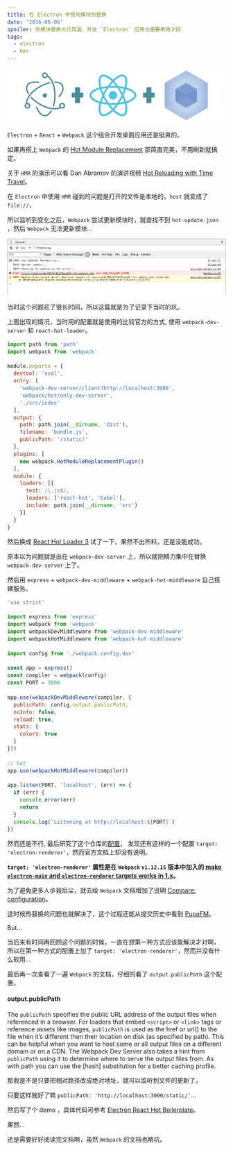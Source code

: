 ```yaml
---
title: 在 Electron 中使用模块热替换
date: '2016-06-06'
spoiler: 热模块替换大行其道，开发 `Electron` 应用也是要用用才好
tags:
  - electron
  - hmr
---
```


![](./erb.png)

`Electron` + `React` + `Webpack` 这个组合开发桌面应用还是挺爽的。

如果再搭上 `Webpack` 的 [Hot Module Replacement](http://webpack.github.io/docs/hot-module-replacement.html) 那简直完美，不用刷新就搞定。

关于 `HMR` 的演示可以看 Dan Abramov 的演讲视频 [Hot Reloading with Time Travel](https://www.youtube.com/watch?v=xsSnOQynTHs)。

在 `Electron` 中使用 `HMR` 碰到的问题是打开的文件是本地的，`host` 就变成了 `file://`，

所以监听到变化之后，`Webpack` 尝试更新模块时，就查找不到 `hot-update.json` ，然后 `Webpack` 无法更新模块...

![](./hmr-error.png)

当时这个问题花了很长时间，所以这篇就是为了记录下当时的坑。

上图出现的情况，当时用的配置就是使用的比较官方的方式, 使用 `webpack-dev-server` 和 `react-hot-loader`。

```js
import path from 'path'
import webpack from 'webpack'

module.exports = {
  devtool: 'eval',
  entry: [
    'webpack-dev-server/client?http://localhost:3000',
    'webpack/hot/only-dev-server',
    './src/index'
  ],
  output: {
    path: path.join(__dirname, 'dist'),
    filename: 'bundle.js',
    publicPath: '/static/'
  },
  plugins: [
    new webpack.HotModuleReplacementPlugin()
  ],
  module: {
    loaders: [{
      test: /\.js$/,
      loaders: ['react-hot', 'babel'],
      include: path.join(__dirname, 'src')
    }]
  }
}
```

然后换成 [React Hot Loader 3](https://github.com/gaearon/react-hot-loader/pull/240) 试了一下，果然不出所料，还是没能成功。

原本以为问题就是出在 `webpack-dev-server` 上，所以就把精力集中在替换 `webpack-dev-server` 上了。

然后用 `express` + `webpack-dev-middleware` + `webpack-hot-middleware` 自己搭建服务。

```js
'use strict'

import express from 'express'
import webpack from 'webpack'
import webpackDevMiddleware from 'webpack-dev-middleware'
import webpackHotMiddleware from 'webpack-hot-middleware'

import config from './webpack.config.dev'

const app = express()
const compiler = webpack(config)
const PORT = 3000

app.use(webpackDevMiddleware(compiler, {
  publicPath: config.output.publicPath,
  noInfo: false,
  reload: true,
  stats: {
    colors: true
  }
}))

// hot
app.use(webpackHotMiddleware(compiler))

app.listen(PORT, 'localhost', (err) => {
  if (err) {
    console.error(err)
    return
  }
  console.log(`Listening at http://localhost:${PORT}`)
})

```

然而还是不行, 最后研究了这个仓库的[配置](https://github.com/chentsulin/electron-react-boilerplate/blob/master/webpack.config.development.js)，
发现还有这样的一个配置 `target: 'electron-renderer'`，然而官方文档上却没有说明。

**`target: 'electron-renderer'` 属性是在 `Webpack` `v1.12.15` 版本中加入的 [make `electron-main` and `electron-renderer` targets works in 1.x](https://github.com/webpack/webpack/pull/2181)。**

为了避免更多人步我后尘，就去给 `Webpack` 文档增加了说明 [Compare: configuration](https://github.com/webpack/docs/wiki/configuration/_compare/135c3a8e13bc72ee5e9aede3571e1e5060188390)。

这时候热替换的问题也就解决了，这个过程还能从提交历史中看到 [PupaFM](https://github.com/xwartz/PupaFM/commits/master/dev-server.js)。

But...

当后来有时间再回顾这个问题的时候，一直在想第一种方式应该能解决才对啊，
所以在第一种方式的配置上加了 `target: 'electron-renderer'`，然而并没有什么软用...

最后再一次查看了一遍 `Webpack` 的文档，仔细的看了 `output.publicPath` 这个配置。

#### output.publicPath

>
 The `publicPath` specifies the public URL address of the output files when referenced in a browser.
 For loaders that embed `<script>` or `<link>` tags or reference assets like images,
 `publicPath` is used as the href or url() to the file when it’s different then their location on disk (as specified by path).
 This can be helpful when you want to host some or all output files on a different domain or on a CDN.
 The Webpack Dev Server also takes a hint from `publicPath` using it to determine where to serve the output files from.
 As with path you can use the [hash] substitution for a better caching profile.

那我是不是只要把相对路径改成绝对地址，就可以监听到文件的更新了。

只要这样就好了嘛 `publicPath: 'http://localhost:3000/static/'`...

然后写了个 demo ，具体代码可参考 [Electron React Hot Boilerplate](https://github.com/xwartz/electron-hot-boilerplate)。

果然...

还是需要好好阅读完文档啊，虽然 `Webpack` 的文档也略坑。
